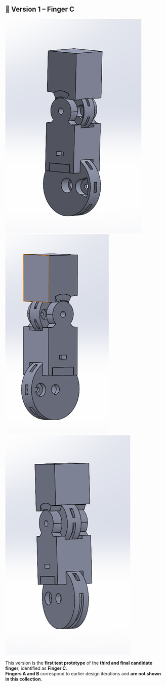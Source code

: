 ## 🦾 Version 1 – Finger C

![Finger C - Version 1](Main_dedo_C_v1/f1_v1.PNG)
![Finger C - Version 1](Main_dedo_C_v1/f2_v1.PNG)
![Finger C - Version 1](Main_dedo_C_v1/f3_v1.PNG)

This version is the **first test prototype** of the **third and final candidate finger**, identified as **Finger C**.  
**Fingers A and B** correspond to earlier design iterations and **are not shown in this collection**.
